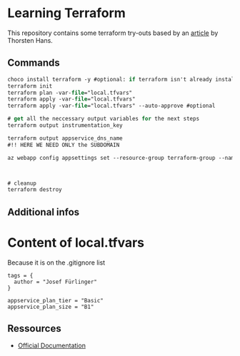 # Learning Terraform

This repository contains some terraform try-outs based by an [article](https://thorsten-hans.com/terraform-the-definitive-guide-for-azure-enthusiasts) by Thorsten Hans.

## Commands

```ps
choco install terraform -y #optional: if terraform isn't already installed
terraform init
terraform plan -var-file="local.tfvars"
terraform apply -var-file="local.tfvars"
terraform apply -var-file="local.tfvars" --auto-approve #optional

# get all the neccessary output variables for the next steps
terraform output instrumentation_key

terraform output appservice_dns_name
#!! HERE WE NEED ONLY the SUBDOMAIN

az webapp config appsettings set --resource-group terraform-group --name jf-terraform-app-linux-app-svc --settings INSTRUMENTATION_KEY=1408c5c7-c3c4-4a96-bf67-bd7d7d990dbe



# cleanup
terraform destroy
```

## Additional infos

# Content of local.tfvars

Because it is on the .gitignore list

```
tags = {
  author = "Josef Fürlinger"
}

appservice_plan_tier = "Basic"
appservice_plan_size = "B1"
```

## Ressources

* [Official Documentation](https://www.terraform.io/docs/)